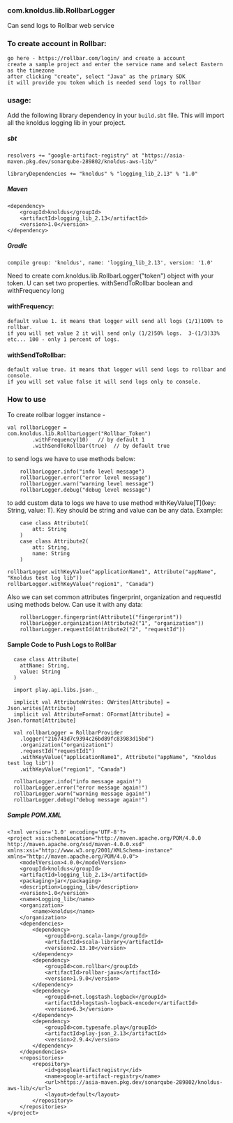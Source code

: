 ### com.knoldus.lib.RollbarLogger

Can send logs to Rollbar web service

### To create account in Rollbar:
    go here - https://rollbar.com/login/ and create a account
    create a sample project and enter the service name and select Eastern as the timezone
    after clicking "create", select "Java" as the primary SDK
    it will provide you token which is needed send logs to rollbar 

### usage:

Add the following library dependency in your `build.sbt` file. This will import all the knoldus logging lib in your project.
##### sbt
```
resolvers += "google-artifact-registry" at "https://asia-maven.pkg.dev/sonarqube-289802/knoldus-aws-lib/"

libraryDependencies += "knoldus" % "logging_lib_2.13" % "1.0"
```

##### Maven
```
<dependency>
    <groupId>knoldus</groupId>
    <artifactId>logging_lib_2.13</artifactId>
    <version>1.0</version>
</dependency>
```

##### Gradle
```
compile group: 'knoldus', name: 'logging_lib_2.13', version: '1.0'
```


Need to create com.knoldus.lib.RollbarLogger("token") object with your token. U can set two properties. withSendToRollbar  boolean and withFrequency long

#### withFrequency:
    default value 1. it means that logger will send all logs (1/1)100% to rollbar.
    if you will set value 2 it will send only (1/2)50% logs.  3-(1/3)33% etc... 100 - only 1 percent of logs.
#### withSendToRollbar:
    default value true. it means that logger will send logs to rollbar and console.
    if you will set value false it will send logs only to console.

### How to use
To create rollbar logger instance -
``` 
val rollbarLogger = 
com.knoldus.lib.RollbarLogger("Rollbar_Token")
        .withFrequency(10)   // by default 1
        .withSendToRollbar(true)  // by default true
```

to send logs we have to use methods below:
```
    rollbarLogger.info("info level message")
    rollbarLogger.error("error level message")
    rollbarLogger.warn("warning level message")
    rollbarLogger.debug("debug level message")
```

to add custom data to logs we have to use method withKeyValue[T](key: String, value: T). 
Key should be string and value can be any data. Example:
```
    case class Attribute1(
        att: String
    )
    case class Attribute2(
        att: String,
        name: String
    )
    
rollbarLogger.withKeyValue("applicationName1", Attribute("appName", "Knoldus test log lib"))
rollbarLogger.withKeyValue("region1", "Canada")
```
 
Also we can set common attributes fingerprint, organization and requestId using methods below. Can use it with any data:
```
    rollbarLogger.fingerprint(Attribute1("fingerprint"))
    rollbarLogger.organization(Attribute2("1", "organization"))
    rollbarLogger.requestId(Attribute2("2", "requestId"))
```

#### Sample Code to Push Logs to RollBar

```
  case class Attribute(
    attName: String,
    value: String
  )

  import play.api.libs.json._

  implicit val AttributeWrites: OWrites[Attribute] = Json.writes[Attribute]
  implicit val AttributeFormat: OFormat[Attribute] = Json.format[Attribute]

  val rollbarLogger = RollbarProvider
    .logger("216743d7c9394c26bd89fc83983d15bd")
    .organization("organization1")
    .requestId("requestId1")
    .withKeyValue("applicationName1", Attribute("appName", "Knoldus test log lib"))
    .withKeyValue("region1", "Canada")

  rollbarLogger.info("info message again!")
  rollbarLogger.error("error message again!")
  rollbarLogger.warn("warning message again!")
  rollbarLogger.debug("debug message again!")
```

##### Sample POM.XML

```
<?xml version='1.0' encoding='UTF-8'?>
<project xsi:schemaLocation="http://maven.apache.org/POM/4.0.0 http://maven.apache.org/xsd/maven-4.0.0.xsd" xmlns:xsi="http://www.w3.org/2001/XMLSchema-instance" xmlns="http://maven.apache.org/POM/4.0.0">
    <modelVersion>4.0.0</modelVersion>
    <groupId>knoldus</groupId>
    <artifactId>logging_lib_2.13</artifactId>
    <packaging>jar</packaging>
    <description>Logging_lib</description>
    <version>1.0</version>
    <name>Logging_lib</name>
    <organization>
        <name>knoldus</name>
    </organization>
    <dependencies>
        <dependency>
            <groupId>org.scala-lang</groupId>
            <artifactId>scala-library</artifactId>
            <version>2.13.10</version>
        </dependency>
        <dependency>
            <groupId>com.rollbar</groupId>
            <artifactId>rollbar-java</artifactId>
            <version>1.9.0</version>
        </dependency>
        <dependency>
            <groupId>net.logstash.logback</groupId>
            <artifactId>logstash-logback-encoder</artifactId>
            <version>6.3</version>
        </dependency>
        <dependency>
            <groupId>com.typesafe.play</groupId>
            <artifactId>play-json_2.13</artifactId>
            <version>2.9.4</version>
        </dependency>
    </dependencies>
    <repositories>
        <repository>
            <id>googleartifactregistry</id>
            <name>google-artifact-registry</name>
            <url>https://asia-maven.pkg.dev/sonarqube-289802/knoldus-aws-lib/</url>
            <layout>default</layout>
        </repository>
    </repositories>
</project>
```